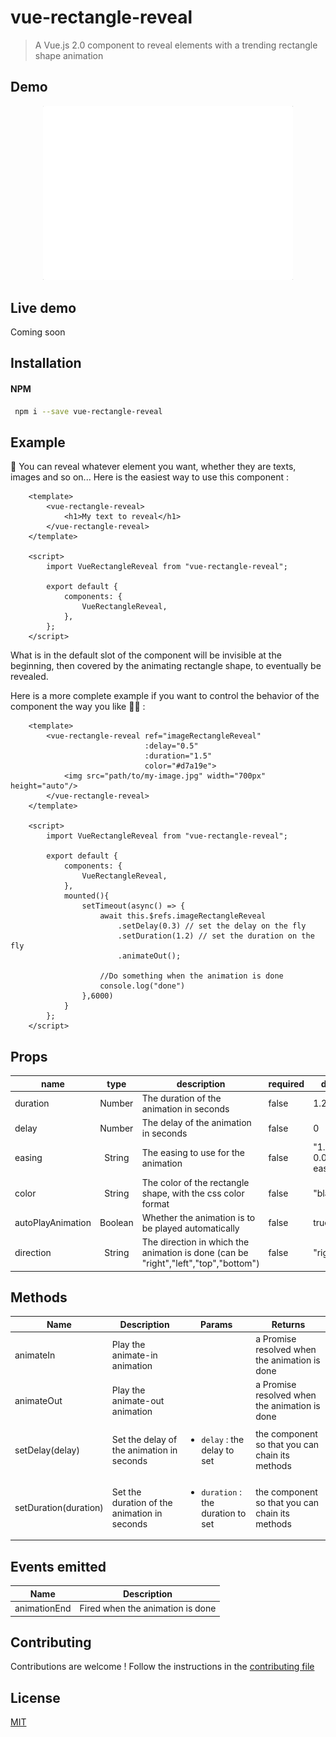 # vue-rectangle-reveal

> A Vue.js 2.0 component to reveal elements with a trending rectangle shape animation

## Demo

<p align="center"> 
    <img src="./src/assets/demo.gif" width="400px" height="auto" alt="Demo gif"/>
</p>

## Live demo

Coming soon

## Installation

#### NPM

```bash
 npm i --save vue-rectangle-reveal
 ```

## Example

:information_desk_person: You can reveal whatever element you want, whether they are texts, images and so on...
Here is the easiest way to use this component :
```vue
    <template>
        <vue-rectangle-reveal>
            <h1>My text to reveal</h1>
        </vue-rectangle-reveal>
    </template>
        
    <script>
        import VueRectangleReveal from "vue-rectangle-reveal";
        
        export default {
            components: {
                VueRectangleReveal,
            },
        };
    </script>
```

What is in the default slot of the component will be invisible at the beginning, then covered by the animating rectangle shape, to eventually be revealed.

Here is a more complete example if you want to control the behavior of the component the way you like :ok_woman: :
```vue
    <template>
        <vue-rectangle-reveal ref="imageRectangleReveal" 
                              :delay="0.5" 
                              :duration="1.5" 
                              color="#d7a19e">
            <img src="path/to/my-image.jpg" width="700px" height="auto"/>
        </vue-rectangle-reveal>
    </template>
        
    <script>
        import VueRectangleReveal from "vue-rectangle-reveal";
        
        export default {
            components: {
                VueRectangleReveal,
            },
            mounted(){
                setTimeout(async() => {
                    await this.$refs.imageRectangleReveal
                        .setDelay(0.3) // set the delay on the fly
                        .setDuration(1.2) // set the duration on the fly
                        .animateOut();
                    
                    //Do something when the animation is done
                    console.log("done")
                },6000)
            }
        };
    </script>
```

## Props

| name         |  type  | description                                                      | required | default value |
|--------------|:------:|------------------------------------------------------------------|----------|---------------|
|duration        | Number  |The duration of the animation in seconds      |false      |1.2   |
|delay        |Number   |The delay of the animation in seconds      |false      |0   |
|easing        |String   |The easing to use for the animation      |false      |"1.000, 0.000, 0.000, 1.000" /* easeInOutExpo*/   |
|color        |String   |The color of the rectangle shape, with the css color format      |false      |"black"   |
|autoPlayAnimation        |Boolean   |Whether the animation is to be played automatically      |false      |true   |
|direction        |String   |The direction in which the animation is done (can be "right","left","top","bottom")      |false      |"right"   |

## Methods

| Name                    | Description             |Params|Returns
|-------------------------|-------------------------|----------|----------|
|animateIn          |Play the animate-in animation    |      |a Promise resolved when the animation is done    |
|animateOut                    |Play the animate-out animation     |      |a Promise resolved when the animation is done    |
|setDelay(delay)                     |Set the delay of the animation in seconds     |<ul><li>`delay` : the delay to set</li></ul>      |the component so that you can chain its methods    |
|setDuration(duration)         |Set the duration of the animation in seconds     |<ul><li>`duration` : the duration to set</li></ul>     |the component so that you can chain its methods    |

## Events emitted

| Name                    | Description             |
|-------------------------|-------------------------|
|animationEnd               |Fired when the animation is done  |


## Contributing 

Contributions are welcome !
Follow the instructions in the [contributing file](./CONTRIBUTING.md)

## License

[MIT](./LICENCE)

